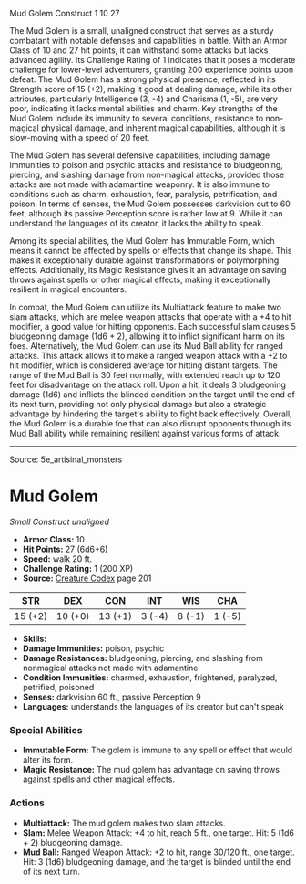 <MonsterName/>Mud Golem</MonsterName>
<CreatureType/>Construct</CreatureType>
<CR/>1</CR>
<AC/>10</AC>
<HP/>27</HP>
<summary>The Mud Golem is a small, unaligned construct that serves as a sturdy combatant with notable defenses and capabilities in battle. With an Armor Class of 10 and 27 hit points, it can withstand some attacks but lacks advanced agility. Its Challenge Rating of 1 indicates that it poses a moderate challenge for lower-level adventurers, granting 200 experience points upon defeat. The Mud Golem has a strong physical presence, reflected in its Strength score of 15 (+2), making it good at dealing damage, while its other attributes, particularly Intelligence (3, -4) and Charisma (1, -5), are very poor, indicating it lacks mental abilities and charm. Key strengths of the Mud Golem include its immunity to several conditions, resistance to non-magical physical damage, and inherent magical capabilities, although it is slow-moving with a speed of 20 feet. </summary>

<detail>

The Mud Golem has several defensive capabilities, including damage immunities to poison and psychic attacks and resistance to bludgeoning, piercing, and slashing damage from non-magical attacks, provided those attacks are not made with adamantine weaponry. It is also immune to conditions such as charm, exhaustion, fear, paralysis, petrification, and poison. In terms of senses, the Mud Golem possesses darkvision out to 60 feet, although its passive Perception score is rather low at 9. While it can understand the languages of its creator, it lacks the ability to speak. 

Among its special abilities, the Mud Golem has Immutable Form, which means it cannot be affected by spells or effects that change its shape. This makes it exceptionally durable against transformations or polymorphing effects. Additionally, its Magic Resistance gives it an advantage on saving throws against spells or other magical effects, making it exceptionally resilient in magical encounters. 

In combat, the Mud Golem can utilize its Multiattack feature to make two slam attacks, which are melee weapon attacks that operate with a +4 to hit modifier, a good value for hitting opponents. Each successful slam causes 5 bludgeoning damage (1d6 + 2), allowing it to inflict significant harm on its foes. Alternatively, the Mud Golem can use its Mud Ball ability for ranged attacks. This attack allows it to make a ranged weapon attack with a +2 to hit modifier, which is considered average for hitting distant targets. The range of the Mud Ball is 30 feet normally, with extended reach up to 120 feet for disadvantage on the attack roll. Upon a hit, it deals 3 bludgeoning damage (1d6) and inflicts the blinded condition on the target until the end of its next turn, providing not only physical damage but also a strategic advantage by hindering the target's ability to fight back effectively. Overall, the Mud Golem is a durable foe that can also disrupt opponents through its Mud Ball ability while remaining resilient against various forms of attack.</detail>



---

Source: 5e_artisinal_monsters

# Mud Golem

*Small* *Construct* *unaligned*

- **Armor Class:** 10
- **Hit Points:** 27 (6d6+6)
- **Speed:** walk 20 ft.
- **Challenge Rating:** 1 (200 XP)
- **Source:** [Creature Codex](https://koboldpress.com/kpstore/product/creature-codex-for-5th-edition-dnd) page 201

| STR | DEX | CON | INT | WIS | CHA |
| --- | --- | --- | --- | --- | --- |
| 15 (+2) | 10 (+0) | 13 (+1) | 3 (-4) | 8 (-1) | 1 (-5) |

- **Skills:** 
- **Damage Immunities:** poison, psychic
- **Damage Resistances:** bludgeoning, piercing, and slashing from nonmagical attacks not made with adamantine
- **Condition Immunities:** charmed, exhaustion, frightened, paralyzed, petrified, poisoned
- **Senses:** darkvision 60 ft., passive Perception 9
- **Languages:** understands the languages of its creator but can't speak

### Special Abilities

- **Immutable Form:** The golem is immune to any spell or effect that would alter its form.
- **Magic Resistance:** The mud golem has advantage on saving throws against spells and other magical effects.

### Actions

- **Multiattack:** The mud golem makes two slam attacks.
- **Slam:** Melee Weapon Attack: +4 to hit, reach 5 ft., one target. Hit: 5 (1d6 + 2) bludgeoning damage.
- **Mud Ball:** Ranged Weapon Attack: +2 to hit, range 30/120 ft., one target. Hit: 3 (1d6) bludgeoning damage, and the target is blinded until the end of its next turn.




